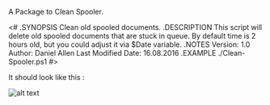A Package to Clean Spooler.

<#
.SYNOPSIS
    Clean old spooled documents.
.DESCRIPTION
    This script will delete old spooled documents that are stuck in queue.
    By default time is 2 hours old, but you could adjust it via $Date variable.
.NOTES
    Version:            1.0
    Author:             Daniel Allen
    Last Modified Date: 16.08.2016
.EXAMPLE
    ./Clean-Spooler.ps1
#>

It should look like this :

![alt text](https://github.com/wizz13150/PDQ_Repo/blob/master/Scripts/CleanSpooler/CleanSpooler.png)
